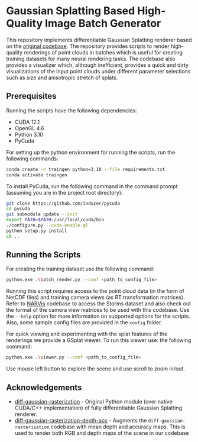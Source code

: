 Gaussian Splatting Based High-Quality Image Batch Generator
============================================================

This repository implements differentiable Gaussian Splatting renderer based on the [original codebase](https://github.com/graphdeco-inria/diff-gaussian-rasterization). The repository provides scripts to render high-quality renderings of point clouds in batches which is useful for creating training datasets for many neural rendering tasks. The codebase also provides a visualizer which, although inefficient, provides a quick and dirty visualizations of the input point clouds under different parameter selections such as size and anisotropic stretch of splats.

## Prerequisites

Running the scripts have the following dependencies:
- CUDA 12.1
- OpenGL 4.6
- Python 3.10
- PyCuda

For setting up the python environment for running the scripts, run the following commands:
```bash
conda create -n traingen python=3.10 --file requirements.txt
conda activate traingen
```

To install PyCuda, run the following command in the command prompt (assuming you are in the project root directory):
```bash
git clone https://github.com/inducer/pycuda
cd pycuda
git submodule update --init
export PATH=$PATH:/usr/local/cuda/bin
./configure.py --cuda-enable-gl
python setup.py install
cd ..
```

## Running the Scripts

For creating the training dataset use the following command:

```bash
python.exe .\batch_render.py --conf <path_to_config_file>
```
Running this script requires access to the point cloud data (in the form of NetCDF files) and training camera views (as RT transformation matrices). Refer to [NARVis](https://github.com/VALIXR-Neural-Rendering/narvis) codebase to access the Storms dataset and also check out the format of the camera view matrices to be used with this codebase. Use the `--help` option for more information on supported options for the scripts. Also, some sample config files are provided in the `config` folder.

For quick viewing and experimenting with the splat features of the renderings we provide a GSplat viewer. To run this viewer use: the following command:

```bash
python.exe .\viewer.py --conf <path_to_config_file>
```

Use mouse left button to explore the scene and use scroll to zoom in/out.


## Acknowledgements

- [diff-gaussian-rasterization](https://github.com/graphdeco-inria/diff-gaussian-rasterization) - Original Python module (over native CUDA/C++ implementation) of fully differentiable Gaussian Splatting renderer.
- [diff-gaussian-rasterization-depth-acc](https://github.com/robot0321/diff-gaussian-rasterization-depth-acc) - Augments the `diff-gaussian-rasterization` codebase with mean depth and accuracy maps. This is used to render both RGB and depth maps of the scene in our codebase